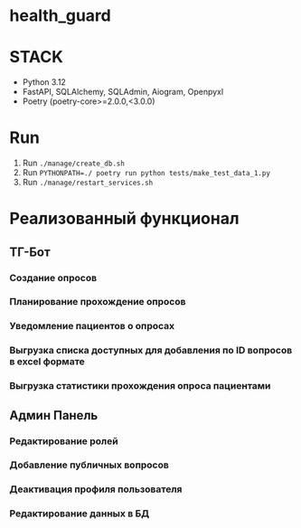 # health_guard

# STACK

- Python 3.12
- FastAPI, SQLAlchemy, SQLAdmin, Aiogram, Openpyxl
- Poetry (poetry-core>=2.0.0,<3.0.0)

# Run

1. Run ```./manage/create_db.sh```
2. Run ```PYTHONPATH=./ poetry run python tests/make_test_data_1.py```
3. Run ```./manage/restart_services.sh```

# Реализованный функционал

## ТГ-Бот
### Создание опросов
### Планирование прохождение опросов
### Уведомление пациентов о опросах
### Выгрузка списка доступных для добавления по ID вопросов в excel формате
### Выгрузка статистики прохождения опроса пациентами
## Админ Панель
### Редактирование ролей
### Добавление публичных вопросов
### Деактивация профиля пользователя
### Редактирование данных в БД